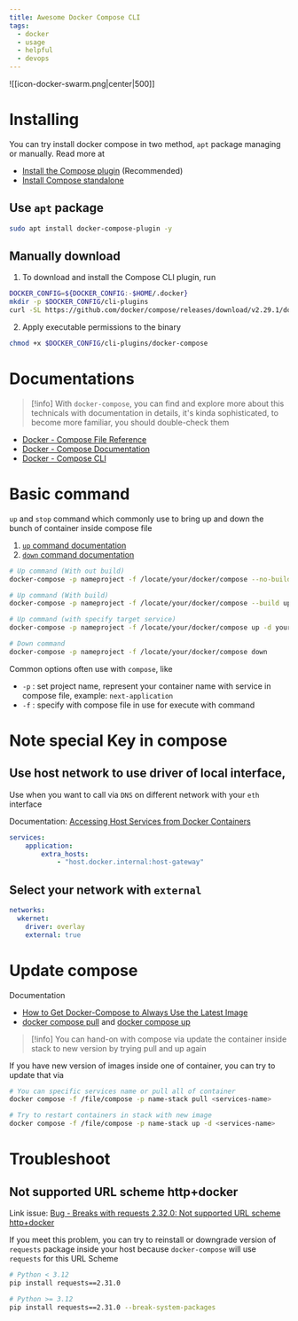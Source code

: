 ```yaml
---
title: Awesome Docker Compose CLI
tags:
  - docker
  - usage
  - helpful
  - devops
---
```


![[icon-docker-swarm.png|center|500]]
# Installing

You can try install docker compose in two method, `apt` package managing or manually. Read more at

- [Install the Compose plugin](https://docs.docker.com/compose/install/linux/) (Recommended)
- [Install Compose standalone](https://docs.docker.com/compose/install/standalone/)

## Use `apt` package

```bash
sudo apt install docker-compose-plugin -y
```

## Manually download

1. To download and install the Compose CLI plugin, run

```bash
DOCKER_CONFIG=${DOCKER_CONFIG:-$HOME/.docker}
mkdir -p $DOCKER_CONFIG/cli-plugins
curl -SL https://github.com/docker/compose/releases/download/v2.29.1/docker-compose-linux-x86_64 -o $DOCKER_CONFIG/cli-plugins/docker-compose
```

2. Apply executable permissions to the binary

```bash
chmod +x $DOCKER_CONFIG/cli-plugins/docker-compose
```

# Documentations

>[!info]
>With `docker-compose`, you can find and explore more about this technicals with documentation in details, it's kinda sophisticated, to become more familiar, you should double-check them 

- [Docker - Compose File Reference](https://docs.docker.com/reference/compose-file/)
- [Docker - Compose Documentation](https://docs.docker.com/compose/)
- [Docker - Compose CLI](https://docs.docker.com/compose/reference/)
# Basic command

`up` and `stop` command which commonly use to bring up and down the bunch of container inside compose file

1. [`up` command documentation](https://docs.docker.com/reference/cli/docker/compose/up/)
2. [`down` command documentation](https://docs.docker.com/reference/cli/docker/compose/down/)

```bash
# Up command (With out build)
docker-compose -p nameproject -f /locate/your/docker/compose --no-build up -d

# Up command (With build)
docker-compose -p nameproject -f /locate/your/docker/compose --build up -d

# Up command (with specify target service)
docker-compose -p nameproject -f /locate/your/docker/compose up -d yourservice

# Down command
docker-compose -p nameproject -f /locate/your/docker/compose down 
```

Common options often use with `compose`, like

- `-p` : set project name, represent your container name with service in compose file, example: `next-application`
- `-f` : specify with compose file in use for execute with command

# Note special Key in compose

## Use host network to use driver of local interface,

Use when you want to call via `DNS` on different network with your `eth` interface

Documentation: [Accessing Host Services from Docker Containers](https://dev.to/mjnaderi/accessing-host-services-from-docker-containers-1a97)

```yaml {3-4}
services:
	application:
	    extra_hosts:
			- "host.docker.internal:host-gateway"
```

## Select your network with `external`

```yaml {4}
networks:
  wkernet:
    driver: overlay
    external: true
```

# Update compose

Documentation

- [How to Get Docker-Compose to Always Use the Latest Image](https://www.baeldung.com/ops/docker-compose-latest-image)
- [docker compose pull](https://docs.docker.com/reference/cli/docker/compose/pull/) and [docker compose up](https://docs.docker.com/reference/cli/docker/compose/up/)

>[!info]
>You can hand-on with compose via update the container inside stack to new version by trying pull and up again

If you have new version of images inside one of container, you can try to update that via

```bash
# You can specific services name or pull all of container
docker compose -f /file/compose -p name-stack pull <services-name>

# Try to restart containers in stack with new image
docker compose -f /file/compose -p name-stack up -d <services-name>
```

# Troubleshoot

## Not supported URL scheme http+docker

Link issue: [Bug - Breaks with requests 2.32.0: Not supported URL scheme http+docker](https://github.com/docker/docker-py/issues/3256)

If you meet this problem, you can try to reinstall or downgrade version of `requests` package inside your host because `docker-compose` will use `requests` for this URL Scheme

```bash
# Python < 3.12
pip install requests==2.31.0

# Python >= 3.12
pip install requests==2.31.0 --break-system-packages
```